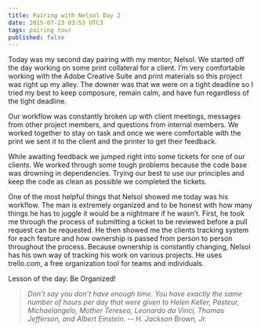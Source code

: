 ```yaml
---
title: Pairing with Nelsol Day 2
date: 2015-07-23 03:53 UTC3
tags: pairing tour
published: false
---
```


Today was my second day pairing with my mentor, Nelsol. We started off the day working on some print collateral for a client. I’m very comfortable working with the Adobe Creative Suite and print materials so this project was right up my alley. The downer was that we were on a tight deadline so I tried my best to keep composure, remain calm, and have fun regardless of the tight deadline.

Our workflow was constantly broken up with client meetings, messages from other project members, and questions from internal members. We worked together to stay on task and once we were comfortable with the print we sent it to the client and the printer to get their feedback.

While awaiting feedback we jumped right into some tickets for one of our clients. We worked through some tough problems because the code base was drowning in dependencies. Trying our best to use our principles and keep the code as clean as possible we completed the tickets.

One of the most helpful things that Nelsol showed me today was his workflow. The man is extremely organized and to be honest with how many things he has to juggle it would be a nightmare if he wasn’t. First, he took me through the process of submitting a ticket to be reviewed before a pull request can be requested. He then showed me the clients tracking system for each feature and how ownership is passed from person to person throughout the process. Because ownership is constantly changing, Nelsol has his own way of tracking his work on various projects. He uses trello.com, a free organization tool for teams and individuals.

Lesson of the day: Be Organized!

>*Don’t say you don’t have enough time.  You have exactly the same number of hours per day that were given to Helen Keller, Pasteur, Michaelangelo, Mother Teresea, Leonardo da Vinci, Thomas Jefferson, and Albert Einstein. -- H. Jackson Brown, Jr.*